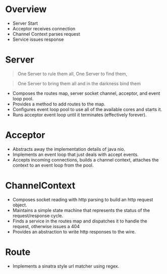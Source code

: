 # Overview

* Server Start
* Acceptor receives connection
* Channel Context parses request
* Service issues response

# Server

> One Server to rule them all, One Server to find them,

> One Server to bring them all and in the darkness bind them

 * Composes the routes map, server socket channel, acceptor, and event loop pool.
 * Provides a method to add routes to the map.
 * Configures event loop pool to use all of the available cores and starts it.
 * Runs acceptor event loop until it terminates (effectively forever).
 
# Acceptor

 * Abstracts away the implementation details of java nio.
 * Implements an event loop that just deals with accept events.
 * Accepts incoming connections, builds a channel context, attaches the context to an event loop from the pool.

# ChannelContext

 * Composes socket reading with http parsing to build an http request object.
 * Maintains a simple state machine that represents the status of the request/response cycle.
 * Finds a service in the routes map and dispatches it to handle the request, otherwise issues a 404
 * Provides an abstraction to write http responses to the wire.

# Route

 * Implements a sinatra style url matcher using regex.
